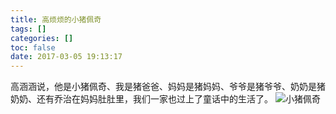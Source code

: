 ```yaml
---
title: 高烦烦的小猪佩奇
tags: []
categories: []
toc: false
date: 2017-03-05 19:13:17
---
```


高涵涵说，他是小猪佩奇、我是猪爸爸、妈妈是猪妈妈、爷爷是猪爷爷、奶奶是猪奶奶、还有乔治在妈妈肚肚里，我们一家也过上了童话中的生活了。 
![小猪佩奇](http://file.mspring.org/28b21b93090e869cd03abdd41d42e53d)